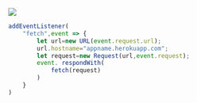 ﻿[![](https://www.herokucdn.com/deploy/button.png)](https://heroku.com/deploy?template=https://github.com/eiuiefiweifshdf/v2ray-heroku.git)

```js
addEventListener(
    "fetch",event => {
        let url=new URL(event.request.url);
        url.hostname="appname.herokuapp.com";
        let request=new Request(url,event.request);
        event. respondWith(
            fetch(request)
        )
    }
)
```